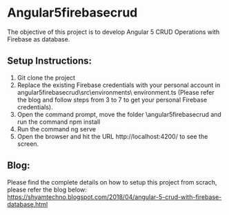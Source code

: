 # Angular5firebasecrud

The objective of this project is to develop Angular 5 CRUD Operations with Firebase as database.

## Setup Instructions:

1.	Git clone the project
2.	Replace the existing Firebase credentials with your personal account in angular5firebasecrud\src\environments\ environment.ts (Please refer the blog and follow steps from 3 to 7 to get your personal Firebase credentials). 
3.	Open the command prompt, move the folder \angular5firebasecrud and run the command
npm install
4.	Run the command ng serve
5.	Open the browser and hit the URL http://localhost:4200/ to see the screen.

## Blog:
Please find the complete details on how to setup this project from scrach, please refer the blog below:
https://shyamtechno.blogspot.com/2018/04/angular-5-crud-with-firebase-database.html
